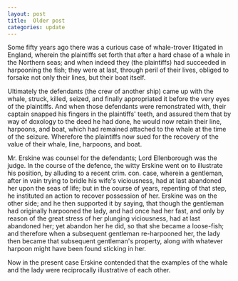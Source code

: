 ```yaml
---
layout: post
title:  Older post
categories: update
---
```


Some fifty years ago there was a curious case of whale-trover litigated in England, wherein the plaintiffs set forth that after a hard chase of a whale in the Northern seas; and when indeed they (the plaintiffs) had succeeded in harpooning the fish; they were at last, through peril of their lives, obliged to forsake not only their lines, but their boat itself.
<!--more-->
Ultimately the defendants (the crew of another ship) came up with the whale, struck, killed, seized, and finally appropriated it before the very eyes of the plaintiffs. And when those defendants were remonstrated with, their captain snapped his fingers in the plaintiffs' teeth, and assured them that by way of doxology to the deed he had done, he would now retain their line, harpoons, and boat, which had remained attached to the whale at the time of the seizure. Wherefore the plaintiffs now sued for the recovery of the value of their whale, line, harpoons, and boat.

Mr. Erskine was counsel for the defendants; Lord Ellenborough was the judge. In the course of the defence, the witty Erskine went on to illustrate his position, by alluding to a recent crim. con. case, wherein a gentleman, after in vain trying to bridle his wife's viciousness, had at last abandoned her upon the seas of life; but in the course of years, repenting of that step, he instituted an action to recover possession of her. Erskine was on the other side; and he then supported it by saying, that though the gentleman had originally harpooned the lady, and had once had her fast, and only by reason of the great stress of her plunging viciousness, had at last abandoned her; yet abandon her he did, so that she became a loose-fish; and therefore when a subsequent gentleman re-harpooned her, the lady then became that subsequent gentleman's property, along with whatever harpoon might have been found sticking in her.

Now in the present case Erskine contended that the examples of the whale and the lady were reciprocally illustrative of each other.
